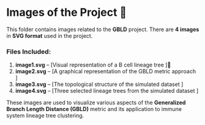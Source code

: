 # Images of the Project 🌄

This folder contains images related to the **GBLD** project. There are **4 images** in **SVG format** used in the project. 

### Files Included:

1. **image1.svg** –  [Visual representation of a B cell lineage tree ]🌳
2. **image2.svg** –  [A graphical representation of the GBLD metric approach ]
3. **image3.svg** –  [The topological structure of the simulated dataset ]
4. **image4.svg** –  [Three selected lineage trees from the simulated dataset ]

These images are used to visualize various aspects of the **Generalized Branch Length Distance (GBLD)** metric and its application to immune system lineage tree clustering.

